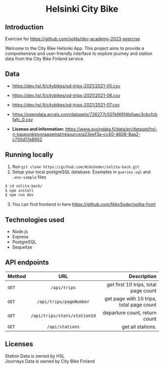 <h1 align="center">
  Helsinki City Bike 
</h1>

## Introduction

Exercise for <https://github.com/solita/dev-academy-2023-exercise>

Welcome to the City Bike Helsinki App. This project aims to provide a comprehensive and user-friendly interface to explore journey and station data from the City Bike Finland service.

## Data

- <https://dev.hsl.fi/citybikes/od-trips-2021/2021-05.csv>
- <https://dev.hsl.fi/citybikes/od-trips-2021/2021-06.csv>
- <https://dev.hsl.fi/citybikes/od-trips-2021/2021-07.csv>

- <https://opendata.arcgis.com/datasets/726277c507ef4914b0aec3cbcfcbfafc_0.csv>

- **License and information:** <https://www.avoindata.fi/data/en/dataset/hsl-n-kaupunkipyoraasemat/resource/a23eef3a-cc40-4608-8aa2-c730d17e8902>

## Running locally

1. Run `git clone https://github.com/NikoSoder/solita-back.git`
2. Setup your local postgreSQL database. Examples in `queries.sql` and `.env-sample` files

```bash
$ cd solita-back/
$ npm install
$ npm run dev
```

3. You can find frontend in here <https://github.com/NikoSoder/solita-front>

## Technologies used

- Node.js
- Express
- PostgreSQL
- Sequelize

## API endpoints

| Method |             URL              |                              Description |
| :----- | :--------------------------: | ---------------------------------------: |
| `GET`  |         `/api/trips`         |     get first 10 trips, total page count |
| `GET`  |   `/api/trips/pageNumber`    | get page with 10 trips, total page count |
| `GET`  | `/api/trips/stats/stationId` |            departure count, return count |
| `GET`  |       `/api/stations`        |                        get all stations. |

## Licenses

Station Data is owned by HSL<br>
Journeys Data is owned by City Bike Finland
